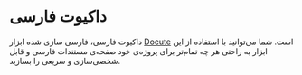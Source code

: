# داکیوت فارسی

داکیوت فارسی، فارسی سازی شده ابزار [Docute](http://localhost:5000) است. شما می‌توانید با استفاده از این ابزار به راحتی هر چه تمام‌تر برای پروژه‌ی خود صفحه‌ی مستندات فارسی و قابل شخصی‌سازی و سریعی را بسازید.